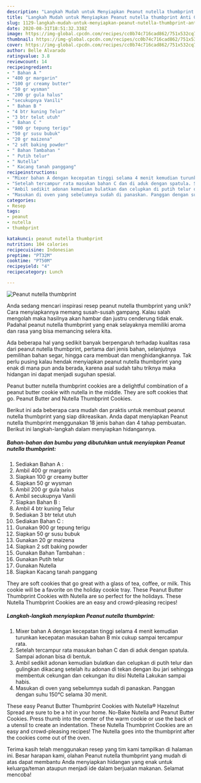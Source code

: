 ```yaml
---
description: "Langkah Mudah untuk Menyiapkan Peanut nutella thumbprint Anti Gagal"
title: "Langkah Mudah untuk Menyiapkan Peanut nutella thumbprint Anti Gagal"
slug: 1129-langkah-mudah-untuk-menyiapkan-peanut-nutella-thumbprint-anti-gagal
date: 2020-08-31T18:51:32.338Z
image: https://img-global.cpcdn.com/recipes/cc0b74c716cad862/751x532cq70/peanut-nutella-thumbprint-foto-resep-utama.jpg
thumbnail: https://img-global.cpcdn.com/recipes/cc0b74c716cad862/751x532cq70/peanut-nutella-thumbprint-foto-resep-utama.jpg
cover: https://img-global.cpcdn.com/recipes/cc0b74c716cad862/751x532cq70/peanut-nutella-thumbprint-foto-resep-utama.jpg
author: Belle Alvarado
ratingvalue: 3.8
reviewcount: 14
recipeingredient:
- " Bahan A "
- "400 gr margarin"
- "100 gr creamy butter"
- "50 gr wysman"
- "200 gr gula halus"
- "secukupnya Vanili"
- " Bahan B "
- "4 btr kuning Telur"
- "3 btr telut utuh"
- " Bahan C "
- "900 gr tepung terigu"
- "50 gr susu bubuk"
- "20 gr maizena"
- "2 sdt baking powder"
- " Bahan Tambahan "
- " Putih telur"
- " Nutella"
- " Kacang tanah panggang"
recipeinstructions:
- "Mixer bahan A dengan kecepatan tinggi selama 4 menit kemudian turunkan kecepatan masukan bahan B mix cukup sampai tercampur rata."
- "Setelah tercampur rata masukan bahan C dan di aduk dengan spatula. Sampai adonan bisa di bentuk."
- "Ambil sedikit adonan kemudian bulatkan dan celupkan di putih telur dan gulingkan dikacang setelah itu adonan di tekan dengan ibu jari sehingga membentuk cekungan dan cekungan itu diisi Nutella Lakukan sampai habis."
- "Masukan di oven yang sebelumnya sudah di panaskan. Panggan dengan suhu 150°C selama 30 menit."
categories:
- Resep
tags:
- peanut
- nutella
- thumbprint

katakunci: peanut nutella thumbprint 
nutrition: 104 calories
recipecuisine: Indonesian
preptime: "PT32M"
cooktime: "PT50M"
recipeyield: "4"
recipecategory: Lunch

---
```



![Peanut nutella thumbprint](https://img-global.cpcdn.com/recipes/cc0b74c716cad862/751x532cq70/peanut-nutella-thumbprint-foto-resep-utama.jpg)

Anda sedang mencari inspirasi resep peanut nutella thumbprint yang unik? Cara menyiapkannya memang susah-susah gampang. Kalau salah mengolah maka hasilnya akan hambar dan justru cenderung tidak enak. Padahal peanut nutella thumbprint yang enak selayaknya memiliki aroma dan rasa yang bisa memancing selera kita.

Ada beberapa hal yang sedikit banyak berpengaruh terhadap kualitas rasa dari peanut nutella thumbprint, pertama dari jenis bahan, selanjutnya pemilihan bahan segar, hingga cara membuat dan menghidangkannya. Tak perlu pusing kalau hendak menyiapkan peanut nutella thumbprint yang enak di mana pun anda berada, karena asal sudah tahu triknya maka hidangan ini dapat menjadi suguhan spesial.

Peanut butter nutella thumbprint cookies are a delightful combination of a peanut butter cookie with nutella in the middle. They are soft cookies that go. Peanut Butter and Nutella Thumbprint Cookies.


Berikut ini ada beberapa cara mudah dan praktis untuk membuat peanut nutella thumbprint yang siap dikreasikan. Anda dapat menyiapkan Peanut nutella thumbprint menggunakan 18 jenis bahan dan 4 tahap pembuatan. Berikut ini langkah-langkah dalam menyiapkan hidangannya.

<!--inarticleads1-->

##### Bahan-bahan dan bumbu yang dibutuhkan untuk menyiapkan Peanut nutella thumbprint:

1. Sediakan  Bahan A :
1. Ambil 400 gr margarin
1. Siapkan 100 gr creamy butter
1. Siapkan 50 gr wysman
1. Ambil 200 gr gula halus
1. Ambil secukupnya Vanili
1. Siapkan  Bahan B :
1. Ambil 4 btr kuning Telur
1. Sediakan 3 btr telut utuh
1. Sediakan  Bahan C :
1. Gunakan 900 gr tepung terigu
1. Siapkan 50 gr susu bubuk
1. Gunakan 20 gr maizena
1. Siapkan 2 sdt baking powder
1. Gunakan  Bahan Tambahan :
1. Gunakan  Putih telur
1. Gunakan  Nutella
1. Siapkan  Kacang tanah panggang


They are soft cookies that go great with a glass of tea, coffee, or milk. This cookie will be a favorite on the holiday cookie tray. These Peanut Butter Thumbprint Cookies with Nutella are so perfect for the holidays. These Nutella Thumbprint Cookies are an easy and crowd-pleasing recipes! 

<!--inarticleads2-->

##### Langkah-langkah menyiapkan Peanut nutella thumbprint:

1. Mixer bahan A dengan kecepatan tinggi selama 4 menit kemudian turunkan kecepatan masukan bahan B mix cukup sampai tercampur rata.
1. Setelah tercampur rata masukan bahan C dan di aduk dengan spatula. Sampai adonan bisa di bentuk.
1. Ambil sedikit adonan kemudian bulatkan dan celupkan di putih telur dan gulingkan dikacang setelah itu adonan di tekan dengan ibu jari sehingga membentuk cekungan dan cekungan itu diisi Nutella Lakukan sampai habis.
1. Masukan di oven yang sebelumnya sudah di panaskan. Panggan dengan suhu 150°C selama 30 menit.


These easy Peanut Butter Thumbprint Cookies with Nutella® Hazelnut Spread are sure to be a hit in your home. No-Bake Nutella and Peanut Butter Cookies. Press thumb into the center of the warm cookie or use the back of a utensil to create an indentation. These Nutella Thumbprint Cookies are an easy and crowd-pleasing recipes! The Nutella goes into the thumbprint after the cookies come out of the oven. 

Terima kasih telah menggunakan resep yang tim kami tampilkan di halaman ini. Besar harapan kami, olahan Peanut nutella thumbprint yang mudah di atas dapat membantu Anda menyiapkan hidangan yang enak untuk keluarga/teman ataupun menjadi ide dalam berjualan makanan. Selamat mencoba!
